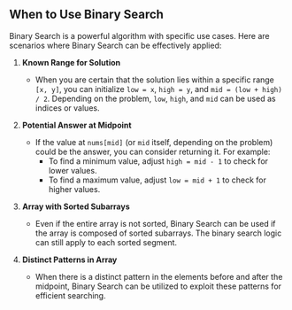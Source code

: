 ## When to Use Binary Search

Binary Search is a powerful algorithm with specific use cases. Here are scenarios where Binary Search can be effectively applied:

1. **Known Range for Solution**
   - When you are certain that the solution lies within a specific range `[x, y]`, you can initialize `low = x`, `high = y`, and `mid = (low + high) / 2`. Depending on the problem, `low`, `high`, and `mid` can be used as indices or values.

2. **Potential Answer at Midpoint**
   - If the value at `nums[mid]` (or `mid` itself, depending on the problem) could be the answer, you can consider returning it. For example:
     - To find a minimum value, adjust `high = mid - 1` to check for lower values.
     - To find a maximum value, adjust `low = mid + 1` to check for higher values.

3. **Array with Sorted Subarrays**
   - Even if the entire array is not sorted, Binary Search can be used if the array is composed of sorted subarrays. The binary search logic can still apply to each sorted segment.

4. **Distinct Patterns in Array**
   - When there is a distinct pattern in the elements before and after the midpoint, Binary Search can be utilized to exploit these patterns for efficient searching.

